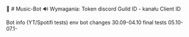 🎵 # Music-Bot 🔊
Wymagania: 
Token discord
Guild ID - kanału
Client ID

Bot info (YT/Spotifi tests)
env bot changes 30.09-04.10
final tests 05.10-07.1-
